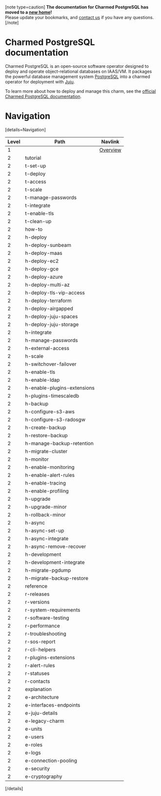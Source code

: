 [note type=caution]
**The documentation for Charmed PostgreSQL has moved to a [new home](https://canonical-charmed-postgresql.readthedocs-hosted.com/)!**</br>
Please update your bookmarks, and [contact us](https://matrix.to/#/#charmhub-data-platform:ubuntu.com) if you have any questions.
[/note]

# Charmed PostgreSQL documentation

Charmed PostgreSQL is an open-source software operator designed to deploy and operate object-relational databases on IAAS/VM. It packages the powerful database management system [PostgreSQL](https://www.postgresql.org/) into a charmed operator for deployment with [Juju](https://juju.is/docs/juju).

To learn more about how to deploy and manage this charm, see the [official Charmed PostgreSQL documentation](https://canonical-charmed-postgresql.readthedocs-hosted.com/).


# Navigation

[details=Navigation]

| Level | Path | Navlink |
|--------|--------|-------------|
| 1 |                 | [Overview](/t/9710) |
| 2 | tutorial | [](/t/9707) |
| 2 | t-set-up | [](/t/9709) |
| 2 | t-deploy | [](/t/9697) |
| 2 | t-access| [](/t/15798) |
| 2 | t-scale | [](/t/9705) |
| 2 | t-manage-passwords | [](/t/9703) |
| 2 | t-integrate | [](/t/9701) |
| 2 | t-enable-tls | [](/t/9699) |
| 2 | t-clean-up | [](/t/9695) |
| 2 | how-to | [](/t/16766) |
| 2 | h-deploy | [](/t/16811) |
| 2 | h-deploy-sunbeam | [](/t/15972) |
| 2 | h-deploy-maas | [](/t/14293) |
| 2 | h-deploy-ec2 | [](/t/15703) |
| 2 | h-deploy-gce | [](/t/15722) |
| 2 | h-deploy-azure | [](/t/15733) |
| 2 | h-deploy-multi-az | [](/t/15749) |
| 2 | h-deploy-tls-vip-access | [](/t/16576) |
| 2 | h-deploy-terraform | [](/t/14916) |
| 2 | h-deploy-airgapped | [](/t/15746) |
| 2 | h-deploy-juju-spaces | [](/t/17416) |
| 2 | h-deploy-juju-storage | [](/t/17529) |
| 2 | h-integrate | [](/t/9687) |
| 2 | h-manage-passwords | [](/t/17692) |
| 2 | h-external-access | [](/t/15802) |
| 2 | h-scale | [](/t/9689) |
| 2 | h-switchover-failover | [](/t/17523) |
| 2 | h-enable-tls | [](/t/9685) |
| 2 | h-enable-ldap | [](/t/17361) |
| 2 | h-enable-plugins-extensions | [](/t/10906) |
| 2 | h-plugins-timescaledb | [](/t/17528) |
| 2 | h-backup | []() |
| 2 | h-configure-s3-aws | [](/t/9681) |
| 2 | h-configure-s3-radosgw | [](/t/10313) |
| 2 | h-create-backup | [](/t/9683) |
| 2 | h-restore-backup | [](/t/9693) |
| 2 | h-manage-backup-retention | [](/t/14249) |
| 2 | h-migrate-cluster | [](/t/9691) |
| 2 | h-monitor | []() |
| 2 | h-enable-monitoring | [](/t/10600) |
| 2 | h-enable-alert-rules | [](/t/13084) |
| 2 | h-enable-tracing | [](/t/14521) |
| 2 | h-enable-profiling | [](/t/17172) |
| 2 | h-upgrade | [](/t/12086) |
| 2 | h-upgrade-minor | [](/t/12089) |
| 2 | h-rollback-minor | [](/t/12090) |
| 2 | h-async | [](/t/15412) |
| 2 | h-async-set-up | [](/t/13991) |
| 2 | h-async-integrate | [](/t/13992) |
| 2 | h-async-remove-recover | [](/t/13994) |
| 2 | h-development| []() |
| 2 | h-development-integrate | [](/t/11865) |
| 2 | h-migrate-pgdump | [](/t/12163) |
| 2 | h-migrate-backup-restore | [](/t/12164) |
| 2 | reference | [](/t/13976) |
| 2 | r-releases | [](/t/11875) |
| 2 | r-versions | [](/t/17405) |
| 2 | r-system-requirements | [](/t/11743) |
| 2 | r-software-testing | [](/t/11773) |
| 2 | r-performance | [](/t/11974) |
| 2 | r-troubleshooting | [](/t/11864) |
| 2 | r-sos-report | [](/t/17228) |
| 2 | r-cli-helpers | [](/t/17406) |
| 2 | r-plugins-extensions | [](/t/10946) |
| 2 | r-alert-rules | [](/t/15841) |
| 2 | r-statuses | [](/t/10844) |
| 2 | r-contacts | [](/t/11863) |
| 2 | explanation | [](/t/16768) |
| 2 | e-architecture | [](/t/11857) |
| 2 | e-interfaces-endpoints | [](/t/10251) |
| 2 | e-juju-details | [](/t/11985) |
| 2 | e-legacy-charm | [](/t/10690) |
| 2 | e-units | [](/t/17525) |
| 2 | e-users | [](/t/10798) |
| 2 | e-roles | [](/t/17725) |
| 2 | e-logs | [](/t/12099) |
| 2 | e-connection-pooling| [](/t/15777) |
| 2 | e-security | [](/t/16852) |
| 2 | e-cryptography | [](/t/16853) |

[/details]

<!--Removed from navigation - archived.
| 3 | h-upgrade-major | [Perform a major upgrade](/t/12087) |
| 3 | h-rollback-major | [Perform a major rollback](/t/12088) |

| 3 | h-deploy-lxd | [LXD](/t/11861) |

| 3 | r-revision-552-553| [Revision 552/553](/t/16007) |
| 3 | r-revision-467-468 | [Revision 467/468](/t/15378) |
| 3 | r-revision-429-430 | [Revision 429/430](/t/14067) |
| 3 | r-revision-363 | [Revision 363](/t/13124) |
| 3 | r-revision-351 | [Revision 351](/t/12823) |
| 3 | r-revision-336 | [Revision 336](/t/11877) |
| 3 | r-revision-288 | [Revision 288](/t/11876) |
-->
<!--
# Redirects

[details=Mapping table]

| Original path | New location |
| -------------------- | -------------------- |
| /postgresql/docs/r-channels | /postgresql/docs/r-versions |

[/details]
-->